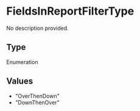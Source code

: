 # FieldsInReportFilterType

No description provided.

## Type

Enumeration

## Values

- "OverThenDown"
- "DownThenOver"

